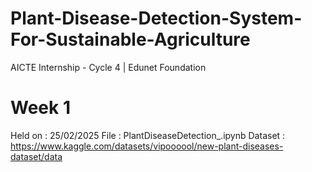 # Plant-Disease-Detection-System-For-Sustainable-Agriculture
AICTE Internship - Cycle 4 | Edunet Foundation

# Week 1
Held on : 25/02/2025
File : PlantDiseaseDetection_.ipynb
Dataset : https://www.kaggle.com/datasets/vipoooool/new-plant-diseases-dataset/data
